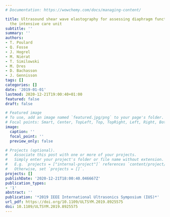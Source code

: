 ```yaml
---
# Documentation: https://wowchemy.com/docs/managing-content/

title: Ultrasound shear wave elastography for assessing diaphragm function within
  the intensive care unit
subtitle: ''
summary: ''
authors:
- T. Poulard
- Q. Fosse
- J. Hogrel
- M. Niérat
- T. Similowski
- M. Dres
- D. Bachasson
- J. Gennisson
tags: []
categories: []
date: '2019-01-01'
lastmod: 2020-12-21T19:00:40+01:00
featured: false
draft: false

# Featured image
# To use, add an image named `featured.jpg/png` to your page's folder.
# Focal points: Smart, Center, TopLeft, Top, TopRight, Left, Right, BottomLeft, Bottom, BottomRight.
image:
  caption: ''
  focal_point: ''
  preview_only: false

# Projects (optional).
#   Associate this post with one or more of your projects.
#   Simply enter your project's folder or file name without extension.
#   E.g. `projects = ["internal-project"]` references `content/project/deep-learning/index.md`.
#   Otherwise, set `projects = []`.
projects: []
publishDate: '2020-12-21T18:00:40.046667Z'
publication_types:
- '1'
abstract: ''
publication: '*2019 IEEE International Ultrasonics Symposium (IUS)*'
url_pdf: https://doi.org/10.1109/ULTSYM.2019.8925575
doi: 10.1109/ULTSYM.2019.8925575
---
```

